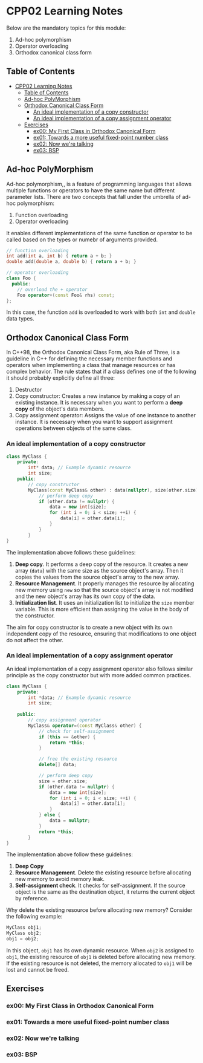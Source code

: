 # CPP02 Learning Notes

Below are the mandatory topics for this module:

1. Ad-hoc polymorphism
2. Operator overloading
3. Orthodox canonical class form

## Table of Contents

- [CPP02 Learning Notes](#cpp02-learning-notes)
  - [Table of Contents](#table-of-contents)
  - [Ad-hoc PolyMorphism](#ad-hoc-polymorphism)
  - [Orthodox Canonical Class Form](#orthodox-canonical-class-form)
    - [An ideal implementation of a copy constructor](#an-ideal-implementation-of-a-copy-constructor)
    - [An ideal implementation of a copy assignment operator](#an-ideal-implementation-of-a-copy-assignment-operator)
  - [Exercises](#exercises)
    - [ex00: My First Class in Orthodox Canonical Form](#ex00-my-first-class-in-orthodox-canonical-form)
    - [ex01: Towards a more useful fixed-point number class](#ex01-towards-a-more-useful-fixed-point-number-class)
    - [ex02: Now we're talking](#ex02-now-were-talking)
    - [ex03: BSP](#ex03-bsp)

## Ad-hoc PolyMorphism

Ad-hoc polymorphism,, is a feature of programming languages that allows multiple functions or operators to have the same name but different parameter lists. There are two concepts that fall under the umbrella of ad-hoc polymorphism:

1. Function overloading
2. Operator overloading

It enables different implementations of the same function or operator to be called based on the types or numebr of arguments provided.

```cpp
// function overloading
int add(int a, int b) { return a + b; }
double add(double a, double b) { return a + b; }

// operator overloading
class Foo {
  public:
    // overload the + operator
    Foo operator+(const Foo& rhs) const;
};
```

In this case, the function `add` is overloaded to work with both `int` and `double` data types.

## Orthodox Canonical Class Form

In C++98, the Orthodox Canonical Class Form, aka Rule of Three, is a guideline in C++ for defining the necessary member functions and operators when implementing a class that manage resources or has complex behavior. The rule states that if a class defines one of the following it should probably explicitly define all three:

1. Destructor
2. Copy constructor: Creates a new instance by making a copy of an existing instance. It is necessary when you want to perform a **deep copy** of the object's data members.
3. Copy assignment operator: Assigns the value of one instance to another instance. It is necessary when you want to support assignment operations between objects of the same class.

### An ideal implementation of a copy constructor

```cpp
class MyClass {
    private:
        int* data; // Example dynamic resource
        int size;
    public:
        // copy constructor
        MyClass(const MyClass& other) : data(nullptr), size(other.size) {
            // perform deep copy
            if (other.data != nullptr) {
                data = new int[size];
                for (int i = 0; i < size; ++i) {
                    data[i] = other.data[i];
                }
            }
        }
}
```

The implementation above follows these guidelines:

1. **Deep copy**. It performs a deep copy of the resource. It creates a new array (`data`) with the same size as the source object's array. Then it copies the values from the source object's array to the new array.
2. **Resource Management**. It properly manages the resource by allocating new memory using `new` so that the source object's array is not modified and the new object's array has its own copy of the data.
3. **Initialization list**. It uses an initialization list to initialize the `size` member variable. This is more efficient than assigning the value in the body of the constructor.

The aim for copy constructor is to create a new object with its own independent copy of the resource, ensuring that modifications to one object do not affect the other.

### An ideal implementation of a copy assignment operator

An ideal implementation of a copy assignment operator also follows similar principle as the copy constructor but with more added common practices.

```cpp
class MyClass {
    private:
        int *data; // Example dynamic resource
        int size;
    
    public:
        // copy assignment operator
        MyClass& operator=(const MyClass& other) {
            // check for self-assignment
            if (this == &other) {
                return *this;
            }

            // free the existing resource
            delete[] data;

            // perform deep copy
            size = other.size;
            if (other.data != nullptr) {
                data = new int[size];
                for (int i = 0; i < size; ++i) {
                    data[i] = other.data[i];
                }
            } else {
                data = nullptr;
            }
            return *this;
        }
}
```

The implementation above follow these guidelines:

1. **Deep Copy**
2. **Resource Management**. Delete the existing resource before allocating new memory to avoid memory leak.
3. **Self-assignment check**. It checks for self-assignment. If the source object is the same as the destination object, it returns the current object by reference.

Why delete the existing resource before allocating new memory? Consider the following example:

```cpp
MyClass obj1;
MyClass obj2;
obj1 = obj2;
```

In this object, `obj1` has its own dynamic resource. When `obj2` is assigned to `obj1`, the existing resource of `obj1` is deleted before allocating new memory. If the existing resource is not deleted, the memory allocated to `obj1` will be lost and cannot be freed.

## Exercises

### ex00: My First Class in Orthodox Canonical Form

### ex01: Towards a more useful fixed-point number class

### ex02: Now we're talking

### ex03: BSP
